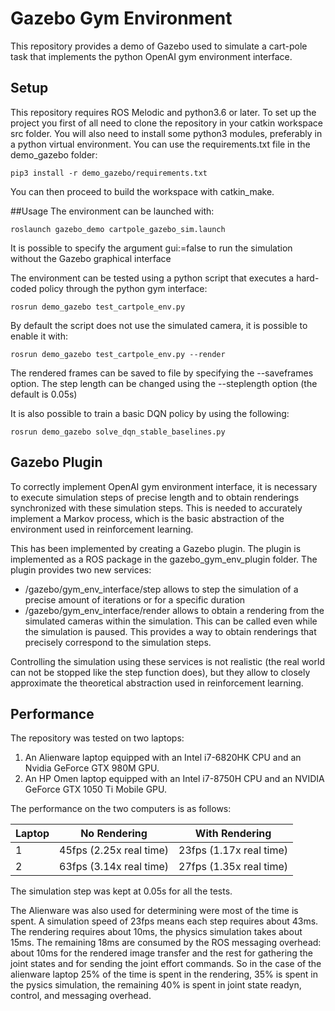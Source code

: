 # Gazebo Gym Environment

This repository provides a demo of Gazebo used to simulate a cart-pole task that
implements the python OpenAI gym environment interface.

## Setup
This repository requires ROS Melodic and python3.6 or later.
To set up the project you first of all need to clone the repository in your catkin
workspace src folder.
You will also need to install some python3 modules, preferably in a python virtual
environment. You can use the requirements.txt file in the demo_gazebo folder:

```
pip3 install -r demo_gazebo/requirements.txt
```

You can then proceed to build the workspace with catkin_make.

##Usage
The environment can be launched with:

```
roslaunch gazebo_demo cartpole_gazebo_sim.launch
```

It is possible to specify the argument gui:=false to run the simulation without the
Gazebo graphical interface


The environment can be tested using a python script that executes a hard-coded policy
through the python gym interface:

```
rosrun demo_gazebo test_cartpole_env.py
```

By default the script does not use the simulated camera, it is possible to enable
it with:

```
rosrun demo_gazebo test_cartpole_env.py --render
```

The rendered frames can be saved to file by specifying the --saveframes option.
The step length can be changed using the --steplength option (the default is 0.05s)



It is also possible to train a basic DQN policy by using the following:

```
rosrun demo_gazebo solve_dqn_stable_baselines.py
```



## Gazebo Plugin
To correctly implement OpenAI gym environment interface, it is necessary to execute
simulation steps of precise length and to obtain renderings synchronized with these
simulation steps. This is needed to accurately implement a Markov process, which
is the basic abstraction of the environment used in reinforcement learning.


This has been implemented by creating a Gazebo plugin. The plugin is implemented as
a ROS package in the gazebo_gym_env_plugin folder.
The plugin provides two new services:

- /gazebo/gym_env_interface/step allows to step the simulation of a precise amount
 of iterations or for a specific duration
- /gazebo/gym_env_interface/render allows to obtain a rendering from the simulated
 cameras within the simulation. This can be called even while the simulation is paused.
 This provides a way to obtain renderings that precisely correspond to the simulation steps.


Controlling the simulation using these services is not realistic (the real world
can not be stopped like the step function does), but they allow to closely approximate
the theoretical abstraction used in reinforcement learning.


## Performance
The repository was tested on two laptops:

1. An Alienware laptop equipped with an Intel i7-6820HK CPU and an Nvidia GeForce GTX 980M GPU.
2. An HP Omen laptop equipped with an Intel i7-8750H CPU and an NVIDIA GeForce GTX 1050 Ti Mobile GPU.

The performance on the two computers is as follows:

| Laptop |       No Rendering        | With Rendering          |
|--------|---------------------------|-------------------------|
|   1    |  45fps (2.25x real time)  | 23fps (1.17x real time) |
|   2    |  63fps (3.14x real time)  | 27fps (1.35x real time) |

The simulation step was kept at 0.05s for all the tests.

The Alienware was also used for determining were most of the time is spent. A simulation
speed of 23fps means each step requires about 43ms. The rendering requires about
10ms, the physics simulation takes about 15ms. The remaining 18ms are consumed by
the ROS messaging overhead: about 10ms for the rendered image transfer and the rest for
gathering the joint states and for sending the joint effort commands.
So in the case of the alienware laptop 25% of the time is spent in the rendering,
35% is spent in the pysics simulation, the remaining 40% is spent in joint state
readyn, control, and messaging overhead.
